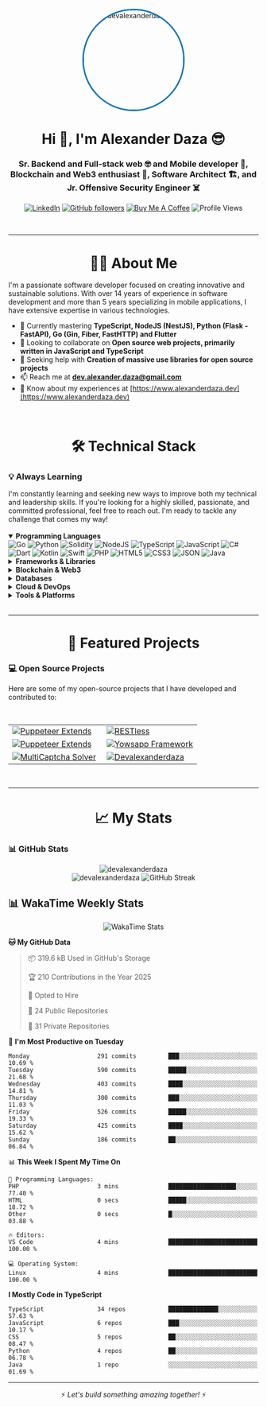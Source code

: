 <p align="center">
  <img 
    src="https://images.weserv.nl/?url=github.com/devalexanderdaza.png?v=4&h=200&w=200&fit=cover&mask=circle" 
    width="200" 
    height="200" 
    style="border-radius: 50%; object-fit: cover; border: 3px solid #0e75b6;" 
    alt="devalexanderdaza" 
  />
</p>

<h1 align="center">Hi 👋, I'm Alexander Daza 😎</h1>
<h3 align="center">Sr. Backend and Full-stack web 🤓 and Mobile developer 📱, Blockchain and Web3 enthusiast 🔗, Software Architect 🏗️, and Jr. Offensive Security Engineer ☠️</h3>

<p align="center">
  <a href="https://www.linkedin.com/in/devalexanderdaza/"><img src="https://img.shields.io/badge/LinkedIn-devalexanderdaza-blue?style=flat-square&logo=linkedin&logoColor=white" alt="LinkedIn" /></a>
  <a href="https://github.com/devalexanderdaza"><img src="https://img.shields.io/github/followers/devalexanderdaza?label=Follow&style=social" alt="GitHub followers" /></a>
  <a href="https://www.buymeacoffee.com/devalexanderdaza"><img src="https://img.shields.io/badge/Buy%20Me%20A%20Coffee-FF813F?style=flat-square&logo=buy-me-a-coffee&logoColor=white" alt="Buy Me A Coffee" /></a>
  <img src="https://komarev.com/ghpvc/?username=devalexanderdaza&color=green" alt="Profile Views">
</p>

<br>

---

<h1 align="center">👨‍💻 About Me</h1>

I'm a passionate software developer focused on creating innovative and sustainable solutions. With over 14 years of experience in software development and more than 5 years specializing in mobile applications, I have extensive expertise in various technologies.

- 🌱 Currently mastering **TypeScript, NodeJS (NestJS), Python (Flask - FastAPI), Go (Gin, Fiber, FastHTTP) and Flutter**
- 👯 Looking to collaborate on **Open source web projects, primarily written in JavaScript and TypeScript**
- 🤝 Seeking help with **Creation of massive use libraries for open source projects**
- 📫 Reach me at **dev.alexander.daza@gmail.com**
- 📄 Know about my experiences at [https://www.alexanderdaza.dev](https://www.alexanderdaza.dev)

<br>
<h1 align="center">🛠️ Technical Stack</h1>

### 💡 Always Learning

<div>
  I'm constantly learning and seeking new ways to improve both my technical and leadership skills. If you're looking for a highly skilled, passionate, and committed professional, feel free to reach out. I'm ready to tackle any challenge that comes my way!
</div>

<br>

<details open>
  <summary><strong>Programming Languages</strong></summary>
  <div>
    <img src="https://img.shields.io/badge/Go-00ADD8?style=for-the-badge&logo=go&logoColor=white" alt="Go">
    <img src="https://img.shields.io/badge/Python-3776AB?style=for-the-badge&logo=python&logoColor=white" alt="Python">
    <img src="https://img.shields.io/badge/Solidity-363636?style=for-the-badge&logo=solidity&logoColor=white" alt="Solidity">
    <img src="https://img.shields.io/badge/Node.js-339933?style=for-the-badge&logo=node.js&logoColor=white" alt="NodeJS">
    <img src="https://img.shields.io/badge/TypeScript-3178C6?style=for-the-badge&logo=typescript&logoColor=white" alt="TypeScript">
    <img src="https://img.shields.io/badge/JavaScript-F7DF1E?style=for-the-badge&logo=javascript&logoColor=black" alt="JavaScript">
    <img src="https://img.shields.io/badge/C%23-239120?style=for-the-badge&logo=csharp&logoColor=white" alt="C#">
    <img src="https://img.shields.io/badge/Dart-0175C2?style=for-the-badge&logo=dart&logoColor=white" alt="Dart">
    <img src="https://img.shields.io/badge/Kotlin-7F52FF?style=for-the-badge&logo=kotlin&logoColor=white" alt="Kotlin">
    <img src="https://img.shields.io/badge/Swift-FA7343?style=for-the-badge&logo=swift&logoColor=white" alt="Swift">
    <img src="https://img.shields.io/badge/PHP-777BB4?style=for-the-badge&logo=php&logoColor=white" alt="PHP">
    <img src="https://img.shields.io/badge/HTML5-E34F26?style=for-the-badge&logo=html5&logoColor=white" alt="HTML5">
    <img src="https://img.shields.io/badge/CSS3-1572B6?style=for-the-badge&logo=css3&logoColor=white" alt="CSS3">
    <img src="https://img.shields.io/badge/JSON-000000?style=for-the-badge&logo=json&logoColor=white" alt="JSON">
    <img src="https://img.shields.io/badge/Java-ED8B00?style=for-the-badge&logo=java&logoColor=white" alt="Java">
  </div>
</details>
<details>
  <summary><strong>Frameworks & Libraries</strong></summary>
    <div>
    <img src="https://img.shields.io/badge/Gin-00ADD8?style=for-the-badge&logo=go&logoColor=white" alt="Gin Gonic">
    <img src="https://img.shields.io/badge/Fiber-FF2D20?style=for-the-badge&logo=go&logoColor=white" alt="Fiber">
    <img src="https://img.shields.io/badge/FastHTTP-FF2D20?style=for-the-badge&logo=go&logoColor=white" alt="FastHTTP">
    <img src="https://img.shields.io/badge/Flask-000000?style=for-the-badge&logo=flask&logoColor=white" alt="Flask">
    <img src="https://img.shields.io/badge/FastAPI-009688?style=for-the-badge&logo=fastapi&logoColor=white" alt="FastAPI">
    <img src="https://img.shields.io/badge/NestJS-E0234E?style=for-the-badge&logo=nestjs&logoColor=white" alt="NestJS">
    <img src="https://img.shields.io/badge/Express-000000?style=for-the-badge&logo=express&logoColor=white" alt="Express">
    <img src="https://img.shields.io/badge/Angular-DD0031?style=for-the-badge&logo=angular&logoColor=white" alt="Angular">
    <img src="https://img.shields.io/badge/Svelte-FF3E00?style=for-the-badge&logo=svelte&logoColor=white" alt="Svelte">
    <img src="https://img.shields.io/badge/React-61DAFB?style=for-the-badge&logo=react&logoColor=black" alt="React">
    <img src="https://img.shields.io/badge/Vue-4FC08D?style=for-the-badge&logo=vue.js&logoColor=white" alt="Vue">
    <img src="https://img.shields.io/badge/.NET-512BD4?style=for-the-badge&logo=dotnet&logoColor=white" alt=".NET">
    <img src="https://img.shields.io/badge/Flutter-02569B?style=for-the-badge&logo=flutter&logoColor=white" alt="Flutter">
    <img src="https://img.shields.io/badge/Symfony-000000?style=for-the-badge&logo=symfony&logoColor=white" alt="Symfony">
    <img src="https://img.shields.io/badge/Laravel-FF2D20?style=for-the-badge&logo=laravel&logoColor=white" alt="Laravel">
    <img src="https://img.shields.io/badge/CodeIgniter-EF4223?style=for-the-badge&logo=codeigniter&logoColor=white" alt="CodeIgniter">
    <img src="https://img.shields.io/badge/Bootstrap-7952B3?style=for-the-badge&logo=bootstrap&logoColor=white" alt="Bootstrap">
    <img src="https://img.shields.io/badge/Tailwind_CSS-06B6D4?style=for-the-badge&logo=tailwind-css&logoColor=white" alt="Tailwind CSS">
    <img src="https://img.shields.io/badge/Material_UI-0081CB?style=for-the-badge&logo=mui&logoColor=white" alt="Material UI">
  </div>
</details>

<details>
  <summary><strong>Blockchain & Web3</strong></summary>
  <div>
    <img src="https://img.shields.io/badge/MySQL-4479A1?style=for-the-badge&logo=mysql&logoColor=white" alt="MySQL">
    <img src="https://img.shields.io/badge/MariaDB-003545?style=for-the-badge&logo=mariadb&logoColor=white" alt="MariaDB">
    <img src="https://img.shields.io/badge/MongoDB-47A248?style=for-the-badge&logo=mongodb&logoColor=white" alt="MongoDB">
    <img src="https://img.shields.io/badge/PostgreSQL-336791?style=for-the-badge&logo=postgresql&logoColor=white" alt="PostgreSQL">
    <img src="https://img.shields.io/badge/Redis-DC382D?style=for-the-badge&logo=redis&logoColor=white" alt="Redis">
    <img src="https://img.shields.io/badge/Neo4j-008CC1?style=for-the-badge&logo=neo4j&logoColor=white" alt="Neo4j">
    <img src="https://img.shields.io/badge/SQLite-003B57?style=for-the-badge&logo=sqlite&logoColor=white" alt="SQLite">
    <img src="https://img.shields.io/badge/Oracle-F80000?style=for-the-badge&logo=oracle&logoColor=white" alt="Oracle">
  </div>
</details>

<details>
  <summary><strong>Databases</strong></summary>
  <div>
    <img src="https://img.shields.io/badge/MySQL-4479A1?style=for-the-badge&logo=mysql&logoColor=white" alt="MySQL">
    <img src="https://img.shields.io/badge/MariaDB-003545?style=for-the-badge&logo=mariadb&logoColor=white" alt="MariaDB">
    <img src="https://img.shields.io/badge/MongoDB-47A248?style=for-the-badge&logo=mongodb&logoColor=white" alt="MongoDB">
    <img src="https://img.shields.io/badge/PostgreSQL-336791?style=for-the-badge&logo=postgresql&logoColor=white" alt="PostgreSQL">
    <img src="https://img.shields.io/badge/Redis-DC382D?style=for-the-badge&logo=redis&logoColor=white" alt="Redis">
    <img src="https://img.shields.io/badge/Neo4j-008CC1?style=for-the-badge&logo=neo4j&logoColor=white" alt="Neo4j">
    <img src="https://img.shields.io/badge/SQLite-003B57?style=for-the-badge&logo=sqlite&logoColor=white" alt="SQLite">
    <img src="https://img.shields.io/badge/Oracle-F80000?style=for-the-badge&logo=oracle&logoColor=white" alt="Oracle">
  </div>
</details>

<details>
  <summary><strong>Cloud & DevOps</strong></summary>
  <div>
    <img src="https://img.shields.io/badge/AWS-232F3E?style=for-the-badge&logo=amazon-aws&logoColor=white" alt="AWS">
    <img src="https://img.shields.io/badge/Google_Cloud-4285F4?style=for-the-badge&logo=google-cloud&logoColor=white" alt="Google Cloud">
    <img src="https://img.shields.io/badge/DigitalOcean-0080FF?style=for-the-badge&logo=digitalocean&logoColor=white" alt="Digital Ocean">
    <img src="https://img.shields.io/badge/Azure-0089D6?style=for-the-badge&logo=microsoft-azure&logoColor=white" alt="Azure">
    <img src="https://img.shields.io/badge/Docker-2496ED?style=for-the-badge&logo=docker&logoColor=white" alt="Docker">
    <img src="https://img.shields.io/badge/Terraform-7B42BC?style=for-the-badge&logo=terraform&logoColor=white" alt="Terraform">
    <img src="https://img.shields.io/badge/Kubernetes-326CE5?style=for-the-badge&logo=kubernetes&logoColor=white" alt="Kubernetes">
    <img src="https://img.shields.io/badge/CI/CD-2088FF?style=for-the-badge&logo=github-actions&logoColor=white" alt="CI/CD">
    <img src="https://img.shields.io/badge/Serverless-FD5750?style=for-the-badge&logo=serverless&logoColor=white" alt="Serverless">
    <img src="https://img.shields.io/badge/Codespaces-000000?style=for-the-badge&logo=github&logoColor=white" alt="Codespaces">
    <img src="https://img.shields.io/badge/Devcontainers-000000?style=for-the-badge&logo=docker&logoColor=white" alt="Devcontainers">
</details>

<details>
  <summary><strong>Tools & Platforms</strong></summary>
  <div>
    <img src="https://img.shields.io/badge/Git-F05032?style=for-the-badge&logo=git&logoColor=white" alt="Git">
    <img src="https://img.shields.io/badge/GitHub-181717?style=for-the-badge&logo=github&logoColor=white" alt="GitHub">
    <img src="https://img.shields.io/badge/Bitbucket-0052CC?style=for-the-badge&logo=bitbucket&logoColor=white" alt="Bitbucket">
    <img src="https://img.shields.io/badge/Visual_Studio_Code-007ACC?style=for-the-badge&logo=visual-studio-code&logoColor=white" alt="VS Code">
    <img src="https://img.shields.io/badge/JetBrains-000000?style=for-the-badge&logo=jetbrains&logoColor=white" alt="JetBrains">
    <img src="https://img.shields.io/badge/IntelliJ_IDEA-000000?style=for-the-badge&logo=intellij-idea&logoColor=white" alt="IntelliJ IDEA">
    <img src="https://img.shields.io/badge/Android_Studio-3DDC84?style=for-the-badge&logo=android-studio&logoColor=white" alt="Android Studio">
    <img src="https://img.shields.io/badge/Xcode-1575F9?style=for-the-badge&logo=xcode&logoColor=white" alt="Xcode">
    <img src="https://img.shields.io/badge/Postman-FF6C37?style=for-the-badge&logo=postman&logoColor=white" alt="Postman">
    <img src="https://img.shields.io/badge/Insomnia-58B7F8?style=for-the-badge&logo=insomnia&logoColor=white" alt="Insomnia">
    <img src="https://img.shields.io/badge/Slack-4A154B?style=for-the-badge&logo=slack&logoColor=white" alt="Slack">
    <img src="https://img.shields.io/badge/Trello-0079BF?style=for-the-badge&logo=trello&logoColor=white" alt="Trello">
    <img src="https://img.shields.io/badge/Jira-0052CC?style=for-the-badge&logo=jira&logoColor=white" alt="Jira">
  </div>
</details>

<br>

---
<h1 align="center">🚀 Featured Projects</h1>

### 💻 Open Source Projects

<div>
  <p>Here are some of my open-source projects that I have developed and contributed to:</p>
</div>

<br>

<table align="center">
  <tr>
    <td width="50%">
      <a href="https://github.com/devalexanderdaza/puppeteer-extends">
        <img src="https://github-readme-stats.vercel.app/api/pin/?username=devalexanderdaza&repo=puppeteer-extends&theme=dark" alt="Puppeteer Extends">
      </a>
    </td>
    <td width="50%">
      <a href="https://github.com/devalexanderdaza/RESTless">
        <img src="https://github-readme-stats.vercel.app/api/pin/?username=devalexanderdaza&repo=RESTless&theme=dark" alt="RESTless">
      </a>
    </td>
  </tr>
  <tr>
    <td width="50%">
      <a href="https://github.com/devalexanderdaza/whatsappi">
        <img src="https://github-readme-stats.vercel.app/api/pin/?username=devalexanderdaza&repo=whatsappi&theme=dark" alt="Puppeteer Extends">
      </a>
    </td>
    <td width="50%">
      <a href="https://github.com/devalexanderdaza/yowsapp-framework">
        <img src="https://github-readme-stats.vercel.app/api/pin/?theme=dark&username=devalexanderdaza&repo=yowsapp-framework" alt="Yowsapp Framework">
      </a>
    </td>
  </tr>
  <tr>
    <td width="50%">
      <a href="https://github.com/devalexanderdaza/multi-captcha-solver">
        <img src="https://github-readme-stats.vercel.app/api/pin/?theme=dark&username=devalexanderdaza&repo=multi-captcha-solver" alt="MultiCaptcha Solver">
      </a>
    </td>
    <td width="50%">
      <a href="https://github.com/devalexanderdaza/devalexanderdaza">
        <img src="https://github-readme-stats.vercel.app/api/pin/?username=devalexanderdaza&repo=devalexanderdaza&theme=dark" alt="Devalexanderdaza">
      </a>
    </td>
  </tr>
</table>
<br>

---
<h1 align="center">📈 My Stats</h2>

### 📊 GitHub Stats

<div align="center">
  <img src="https://github-readme-stats.vercel.app/api/top-langs?username=devalexanderdaza&show_icons=true&theme=dark&locale=en&layout=compact" alt="devalexanderdaza" />
</div>
<div align="center">
  <img src="https://github-readme-stats.vercel.app/api?username=devalexanderdaza&show_icons=true&theme=dark&locale=en" alt="devalexanderdaza" />
  <img src="https://github-readme-streak-stats.herokuapp.com?user=devalexanderdaza&theme=dark&short_numbers=true" alt="GitHub Streak" />
</div>

## 📊 WakaTime Weekly Stats

<!--START_SECTION:wakareadme-->
<!--END_SECTION:wakareadme-->


<div align="center">
  <img src="https://github-readme-stats.vercel.app/api/wakatime?username=devalexanderdaza&theme=dark&layout=compact" alt="WakaTime Stats" />
</div>

<!--START_SECTION:waka-->
**🐱 My GitHub Data** 

> 📦 319.6 kB Used in GitHub's Storage 
 > 
> 🏆 210 Contributions in the Year 2025
 > 
> 💼 Opted to Hire
 > 
> 📜 24 Public Repositories 
 > 
> 🔑 31 Private Repositories 
 > 
📅 **I'm Most Productive on Tuesday** 

```text
Monday                   291 commits         ███░░░░░░░░░░░░░░░░░░░░░░   10.69 % 
Tuesday                  590 commits         █████░░░░░░░░░░░░░░░░░░░░   21.68 % 
Wednesday                403 commits         ████░░░░░░░░░░░░░░░░░░░░░   14.81 % 
Thursday                 300 commits         ███░░░░░░░░░░░░░░░░░░░░░░   11.03 % 
Friday                   526 commits         █████░░░░░░░░░░░░░░░░░░░░   19.33 % 
Saturday                 425 commits         ████░░░░░░░░░░░░░░░░░░░░░   15.62 % 
Sunday                   186 commits         ██░░░░░░░░░░░░░░░░░░░░░░░   06.84 % 
```


📊 **This Week I Spent My Time On** 

```text
💬 Programming Languages: 
PHP                      3 mins              ███████████████████░░░░░░   77.40 % 
HTML                     0 secs              █████░░░░░░░░░░░░░░░░░░░░   18.72 % 
Other                    0 secs              █░░░░░░░░░░░░░░░░░░░░░░░░   03.88 % 

🔥 Editors: 
VS Code                  4 mins              █████████████████████████   100.00 % 

💻 Operating System: 
Linux                    4 mins              █████████████████████████   100.00 % 
```

**I Mostly Code in TypeScript** 

```text
TypeScript               34 repos            ██████████████░░░░░░░░░░░   57.63 % 
JavaScript               6 repos             ███░░░░░░░░░░░░░░░░░░░░░░   10.17 % 
CSS                      5 repos             ██░░░░░░░░░░░░░░░░░░░░░░░   08.47 % 
Python                   4 repos             ██░░░░░░░░░░░░░░░░░░░░░░░   06.78 % 
Java                     1 repo              ░░░░░░░░░░░░░░░░░░░░░░░░░   01.69 % 
```




<!--END_SECTION:waka-->


---

<p align="center">⚡ <em>Let's build something amazing together!</em> ⚡</p>
